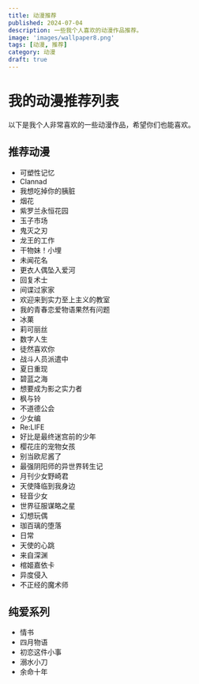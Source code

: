 ```yaml
---
title: 动漫推荐
published: 2024-07-04
description: 一些我个人喜欢的动漫作品推荐。
image: 'images/wallpaper8.png'
tags: [动漫, 推荐]
category: 动漫
draft: true 
---
```


# 我的动漫推荐列表

以下是我个人非常喜欢的一些动漫作品，希望你们也能喜欢。

## 推荐动漫
- 可塑性记忆
- Clannad
- 我想吃掉你的胰脏
- 烟花
- 紫罗兰永恒花园
- 玉子市场
- 鬼灭之刃
- 龙王的工作
- 干物妹！小埋
- 未闻花名
- 更衣人偶坠入爱河 
- 回复术士 
- 间谍过家家 
- 欢迎来到实力至上主义的教室 
- 我的青春恋爱物语果然有问题
- 冰菓
- 莉可丽丝
- 数字人生
- 徒然喜欢你
- 战斗人员派遣中
- 夏日重现 
- 碧蓝之海
- 想要成为影之实力者
- 枫与铃
- 不道德公会
- 少女编
- Re:LIFE
- 好比是最终迷宫前的少年
- 樱花庄的宠物女孩
- 别当欧尼酱了
- 最强阴阳师的异世界转生记
- 月刊少女野崎君
- 天使降临到我身边
- 轻音少女
- 世界征服谋略之星
- 幻想玩偶
- 珈百璃的堕落
- 日常
- 天使的心跳
- 来自深渊
- 棺姬嘉依卡
- 异度侵入
- 不正经的魔术师

## 纯爱系列
- 情书
- 四月物语
- 初恋这件小事
- 溺水小刀
- 余命十年